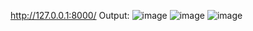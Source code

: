 http://127.0.0.1:8000/
Output:
![image](https://github.com/Priyanshisug/HumanresourcemanagementSystem/assets/124687429/73ed990f-cf45-45af-b456-6e9410f6e69c)
![image](https://github.com/Priyanshisug/HumanresourcemanagementSystem/assets/124687429/31c143d0-6a5c-4553-a8f8-fd4d355d045a)
![image](https://github.com/Priyanshisug/HumanresourcemanagementSystem/assets/124687429/3b4d30e7-0661-4f8e-b014-8f56b81e1eb4)

